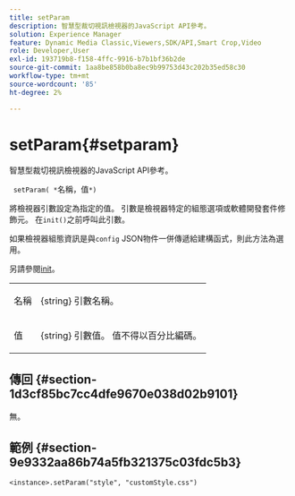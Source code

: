 ```yaml
---
title: setParam
description: 智慧型裁切視訊檢視器的JavaScript API參考。
solution: Experience Manager
feature: Dynamic Media Classic,Viewers,SDK/API,Smart Crop,Video
role: Developer,User
exl-id: 193719b8-f158-4ffc-9916-b7b1bf36b2de
source-git-commit: 1aa8be858b0ba8ec9b99753d43c202b35ed58c30
workflow-type: tm+mt
source-wordcount: '85'
ht-degree: 2%

---
```


# setParam{#setparam}

智慧型裁切視訊檢視器的JavaScript API參考。

` setParam( *`名稱，值`*)`

將檢視器引數設定為指定的值。 引數是檢視器特定的組態選項或軟體開發套件修飾元。 在`init()`之前呼叫此引數。

如果檢視器組態資訊是與`config` JSON物件一併傳遞給建構函式，則此方法為選用。

另請參閱[init](../../../c-html5-aem-asset-viewers/c-html5-aem-smartcropvideo/c-html5-aem-smartcropvideo-viewer-javascriptapiref/r-html5-aem-smartcropvideo-viewer-javascriptapiref-init.md#reference-3b570ba8b35045d6b30fb178c21a66c6)。

<table id="table_896DFF34A68A403DB93A6D597461A573"> 
 <tbody> 
  <tr> 
   <td colname="col1"> <p> <span class="codeph"> <span class="varname">名稱</span> </span> </p> </td> 
   <td colname="col2"> <p> <span class="codeph"> {string} </span>引數名稱。 </p> </td> 
  </tr> 
  <tr> 
   <td colname="col1"> <p> <span class="codeph"> <span class="varname">值</span> </span> </p> </td> 
   <td colname="col2"> <p> <span class="codeph"> {string} </span>引數值。 值不得以百分比編碼。 </p> </td> 
  </tr> 
 </tbody> 
</table>

## 傳回 {#section-1d3cf85bc7cc4dfe9670e038d02b9101}

無。

## 範例 {#section-9e9332aa86b74a5fb321375c03fdc5b3}

```
<instance>.setParam("style", "customStyle.css")
```
